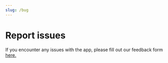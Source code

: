 ```yaml
---
slug: /bug
---
```


# Report issues

If you encounter any issues with the app, please fill out our feedback form [here.](https://docs.google.com/forms/d/e/1FAIpQLSdyt4olypT86pN9GLoueuawR_XUJwlDLo_HhSpIGTZ2Q7sn2g/viewform?usp=dialog)
